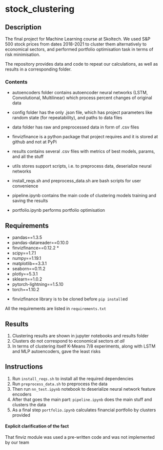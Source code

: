 # stock_clustering

## Description
The final project for Machine Learning course at Skoltech. We used S&P 500 stock prices from dates 2018-2021 to cluster them alternatively to economical sectors, and performed portfolio optimisation task in terms of risk minimisation.

The repository provides data and code to repeat our calculations, as well as results in a corresponding folder.

### Contents

- autoencoders folder contains autoencoder neural networks (LSTM, Convolutional, Multilinear) which process percent changes of original data
- config folder has the only .json file, which has project parameters like random state (for repeatability), and paths to data files
- data folder has raw and preprocessed data in form of .csv files
- finvizfinance is a python package that project requires and it is stored at github and not at PyPi
- results contains several .csv files with metrics of best models, params, and all the stuff
- utils stores support scripts, i.e. to preprocess data, deserialize neural networks

- install_reqs.sh and preprocess_data.sh are bash scripts for user convenience
- pipeline.ipynb contains the main code of clustering models training and saving the results
- portfolio.ipynb performs portfolio optimisation

## Requirements
  - pandas==1.3.5
  - pandas-datareader==0.10.0
  - finvizfinance==0.12.2 *
  - scipy==1.7.1
  - numpy==1.19.1
  - matplotlib==3.3.1
  - seaborn==0.11.2
  - plotly==5.3.1
  - sklearn==1.0.2
  - pytorch-lightning==1.5.10
  - torch==1.10.2
* finvizfinance library is to be cloned before `pip install`ed

All the requirements are listed in `requirements.txt`

## Results

1. Clustering results are shown in jupyter notebooks and results folder
2. Clusters do not correspond to economical sectors *at all*
3. In terms of clustering itself K-Means 7/8 experiments, along with LSTM and MLP autoencoders, gave the least risks

## Instructions
1. Run `install_reqs.sh` to install all the required dependencies
2. Run `preprocess_data.sh` to preprocess the data
3. Then run `nn_test.ipynb` notebook to deserialize neural network feature encoders
4. After that goes the main part: `pipeline.ipynb` does the main stuff and clusters the data
5. As a final step `portfolio.ipynb` calculates financial portfolio by clusters provided


#### Explicit clarification of the fact
That finviz module was used a pre-written code and was not implemented by our team
